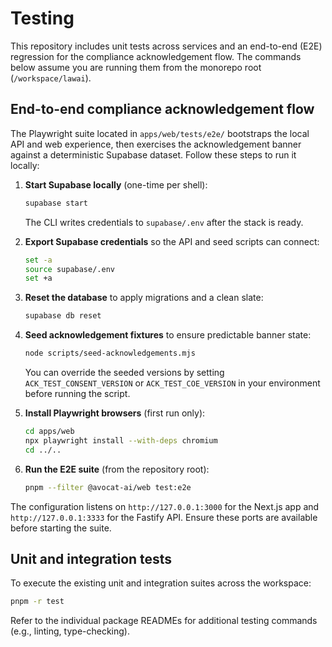 # Testing

This repository includes unit tests across services and an end-to-end (E2E) regression for the compliance acknowledgement flow. The commands below assume you are running them from the monorepo root (`/workspace/lawai`).

## End-to-end compliance acknowledgement flow

The Playwright suite located in `apps/web/tests/e2e/` bootstraps the local API and web experience, then exercises the acknowledgement banner against a deterministic Supabase dataset. Follow these steps to run it locally:

1. **Start Supabase locally** (one-time per shell):
   ```bash
   supabase start
   ```
   The CLI writes credentials to `supabase/.env` after the stack is ready.

2. **Export Supabase credentials** so the API and seed scripts can connect:
   ```bash
   set -a
   source supabase/.env
   set +a
   ```

3. **Reset the database** to apply migrations and a clean slate:
   ```bash
   supabase db reset
   ```

4. **Seed acknowledgement fixtures** to ensure predictable banner state:
   ```bash
   node scripts/seed-acknowledgements.mjs
   ```
   You can override the seeded versions by setting `ACK_TEST_CONSENT_VERSION` or `ACK_TEST_COE_VERSION` in your environment before running the script.

5. **Install Playwright browsers** (first run only):
   ```bash
   cd apps/web
   npx playwright install --with-deps chromium
   cd ../..
   ```

6. **Run the E2E suite** (from the repository root):
   ```bash
   pnpm --filter @avocat-ai/web test:e2e
   ```

The configuration listens on `http://127.0.0.1:3000` for the Next.js app and `http://127.0.0.1:3333` for the Fastify API. Ensure these ports are available before starting the suite.

## Unit and integration tests

To execute the existing unit and integration suites across the workspace:

```bash
pnpm -r test
```

Refer to the individual package READMEs for additional testing commands (e.g., linting, type-checking).
